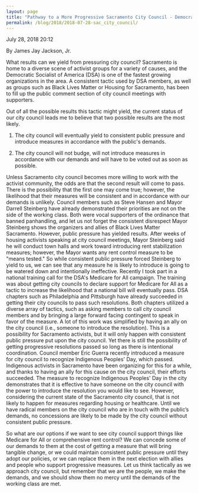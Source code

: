 ```yaml
---
layout: page
title: "Pathway to a More Progressive Sacramento City Council - Democratic Socialists of America, Sacramento"
permalink: /blog/2018/2018-07-28-sac_city_council/
---
```

July 28, 2018 20:12

By James Jay Jackson, Jr.

What results can we yield from pressuring city council? Sacramento is home to a diverse scene of activist groups for a variety of causes, and the Democratic Socialist of America (DSA) is one of the fastest growing organizations in the area. A consistent tactic used by DSA members, as well as groups such as Black Lives Matter or Housing for Sacramento, has been to fill up the public comment section of city council meetings with supporters.

Out of all the possible results this tactic might yield, the current status of our city council leads me to believe that two possible results are the most likely.

1. The city council will eventually yield to consistent public pressure and introduce measures in accordance with the public's demands.

2. The city council will not budge, will not introduce measures in accordance with our demands and will have to be voted out as soon as possible.

Unless Sacramento city council becomes more willing to work with the activist community, the odds are that the second result will come to pass. There is the possibility that the first one may come true; however, the likelihood that their measures will be consistent and in accordance with our demands is unlikely. Council members such as Steve Hansen and Mayor Darrell Steinberg have already demonstrated their priorities are not on the side of the working class. Both were vocal supporters of the ordinance that banned panhandling, and let us not forget the consistent disrespect Mayor Steinberg shows the organizers and allies of Black Lives Matter Sacramento. However, public pressure has yielded results. After weeks of housing activists speaking at city council meetings, Mayor Steinberg said he will conduct town halls and work toward introducing rent stabilization measures; however, the Mayor wants any rent control measure to be "means tested." So while consistent public pressure forced Steinberg to yield to us, we can see that any measure he is likely to introduce is going to be watered down and intentionally ineffective. Recently I took part in a national training call for the DSA's Medicare for All campaign. The training was about getting city councils to declare support for Medicare for All as a tactic to increase the likelihood that a national bill will eventually pass. DSA chapters such as Philadelphia and Pittsburgh have already succeeded in getting their city councils to pass such resolutions. Both chapters utilized a diverse array of tactics, such as asking members to call city council members and by bringing a large forward facing contingent to speak in favor of the measure. A lot of this work was simplified by having an ally on the city council (i.e., someone to introduce the resolution). This is a possibility for Sacramento activists, but it will only happen with consistent public pressure put upon the city council. Yet there is still the possibility of getting progressive resolutions passed so long as there is intentional coordination. Council member Eric Guerra recently introduced a measure for city council to recognize Indigenous Peoples' Day, which passed. Indigenous activists in Sacramento have been organizing for this for a while, and thanks to having an ally for this cause on the city council, their efforts succeeded. The measure to recognize Indigenous Peoples' Day in the city demonstrates that it is effective to have someone on the city council with the power to introduce the resolution you would like to see. However, considering the current state of the Sacramento city council, that is not likely to happen for measures regarding housing or healthcare. Until we have radical members on the city council who are in touch with the public’s demands, no concessions are likely to be made by the city council without consistent public pressure.

So what are our options if we want to see city council support things like Medicare for All or comprehensive rent control? We can concede some of our demands to them at the cost of getting a measure that will bring tangible change, or we could maintain consistent public pressure until they adopt our policies, or we can replace them in the next election with allies and people who support progressive measures. Let us think tactically as we approach city council, but remember that we are the people, we make the demands, and we should show them no mercy until the demands of the working class are met.
